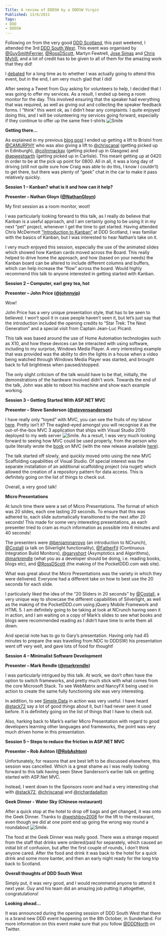 ```yaml
---
Title: A review of DDDSW by a DDDSW Virgin
Published: 13/6/2011
Tags:
- DDD
- DDDSW
---
```


Following on from the very good [DDD Scotland](http://www.gep13.co.uk/blog/a-review-of-dddscot-by-a-dddscot-virgin), this past weekend, I attended the 3rd [DDD South West](http://www.dddsouthwest.com/). This event was organised by [@GuySmithFerrier](http://www.twitter.com/guysmithferrier), [@RossDScott](http://www.twitter.com/RossDScott), Martyn Fewtrell, [Jose Simas](http://codefornothing.wordpress.com/) and [Chris Myhill](http://cmyhill.blogspot.com/), and a lot of credit has to be given to all of them for the amazing work that they did!

I [debated](http://www.gep13.co.uk/blog/upcoming-ddd-events) for a long time as to whether I was actually going to attend this event, but in the end, I am very much glad that I did!

After seeing a Tweet from Guy asking for volunteers to help, I decided that I was going to offer my services. As a result, I ended up being a room monitor for the day. This involved ensuring that the speaker had everything that was required, as well as giving out and collecting the speaker feedback forms. I “think” this went ok, as I didn’t hear any complaints. I quite enjoyed doing this, and I will be volunteering my services going forward, especially if they continue to offer up the same free t-shirts ![Smile](http://www.gep13.co.uk/blog/wp-content/uploads/2011/06/wlEmoticon-smile1.png)

**Getting there...**

As explained in my previous [blog post](http://www.gep13.co.uk/blog/upcoming-ddd-events) I ended up getting a lift to Bristol from [@CAMURPHY](http://twitter.com/#!/CAMURPHY) who was also giving a lift to [@chriscanal](http://twitter.com/#!/chriscanal) (getting picked up in Edinburgh), [@colinmackay](http://twitter.com/#!/colinmackay) (getting picked up in Glasgow) and [@apwestgarth](http://twitter.com/#!/apwestgarth) (getting picked up in Carlisle). This meant getting up at 0420 in order to be at the pick up point for 0800. All in all, it was a long day of driving (still not quite sure how Craig was able to do this, I know I couldn’t) to get there, but there was plenty of “geek” chat in the car to make it pass relatively quickly.

**Session 1 – Kanban? what is it and how can it help?**

**Presenter – **Nathan Gloyn** ([@NathanGloyn](http://twitter.com/#!/NathanGloyn))**

My first session as a room monitor, woot!

I was particularly looking forward to this talk, as I really do believe that Kanban is a useful approach, and I am certainly going to be using it in my next “pet” project, whenever I get the time to get started. Having attended Chris McDermott [“Introduction to Kanban”](http://developerdeveloperdeveloper.com/scotland2011/ViewSession.aspx?SessionID=688) at DDD Scotland, I was familiar with the basics of Kanban, but I was interested to hear Nathan’s take on it.

I very much enjoyed this session, especially the use of the animated slides which showed how Kanban cards moved across the Board. This really helped to drive home the approach, and how (based on your needs) the Kanban board can be altered to include different columns and buffers, which can help increase the “flow” across the board. Would highly recommend this talk to anyone interested in getting started with Kanban.

**Session 2 – Computer, earl grey tea, hot**

**Presenter – **John Price** ([@johnnyjp](http://twitter.com/#!/johnnyjp))**

Wow!

John Price has a very unique presentation style, that has to be seen to believed. I won’t spoil it in case people haven’t seen it, but let’s just say that the introduction included the opening credits to “Star Trek: The Next Generation” and a special visit from Captain Jean-Luc Picard.

This talk was based around the use of Home Automation technologies such as X10, and how these devices can be interacted with using software, including to my surprise, Windows Media Player. A very interesting example that was provided was the ability to dim the lights in a house when a video being watched through Windows Media Player was started, and brought back to full brightness when paused/stopped.

The only slight criticism of the talk would have to be that, initially, the demonstrations of the hardware involved didn’t work. Towards the end of the talk, John was able to reboot his machine and show each example working.

**Session 3 – Getting Started With ASP.NET MVC**

**Presenter – **Steve Sanderson** ([@stevensanderson](http://twitter.com/#!/stevensanderson))**

I have really only “toyed” with MVC, you can see the fruits of my labour [here](http://gep13.co.uk/). Pretty isn’t it? The eagled-eyed amongst you will recognise it as the out-of-the-box MVC 3 application that ships with Visual Studio 2010 deployed to my web server ![Smile](http://www.gep13.co.uk/blog/wp-content/uploads/2011/06/wlEmoticon-smile1.png). As a result, I was very much looking forward to seeing how MVC could be used properly, from the person who quite literally wrote the [book](http://www.amazon.co.uk/ASP-NET-Framework-Experts-Voice-NET/dp/1430228865/ref=sr_1_1?ie=UTF8&qid=1307983241&sr=8-1) on MVC (with the new release available [here](http://www.amazon.co.uk/Pro-ASP-NET-MVC-Framework-3rd/dp/1430234040/ref=sr_1_2?ie=UTF8&qid=1307983241&sr=8-2)).

The talk started off slowly, and quickly moved onto using the new MVC Scaffolding capabilities of Visual Studio. Of special interest was the separate installation of an additional scaffolding project (via nuget) which allowed the creation of a repository pattern for data access. This is definitely going on the list of things to check out.

Overall, a very good talk!

**Micro Presentations**

At lunch time there were a set of Micro Presentations. The format of which was 20 slides, each one lasting 20 seconds. To ensure that this was adhered to, each slide automatically transitioned to the next after 20 seconds! This made for some very interesting presentations, as each presenter tried to cram as much information as possible into 6 minutes and 40 seconds!
 
The presenters were [@benjaminarroyo](http://twitter.com/#!/benjaminarroyo) (an introduction to NCrunch), [@Costall](http://twitter.com/#!/Costall) (a talk on Silverlight functionality), [@FatherFil](http://twitter.com/#!/FatherFil) (Continuous Integration Build Monitors), [@garyshort](http://twitter.com/#!/garyshort) (Asymptotics and Algorithms), [@markrendle](http://twitter.com/#!/markrendle) (what you as a developer should be doing, i.e. reading books, blogs etc), and [@RossDScott](http://twitter.com/#!/RossDScott) (the making of the PocketDDD.com web site).

What was great about the Micro Presentations was the variety in which they were delivered. Everyone had a different take on how to best use the 20 seconds for each slide.

I particularly liked the idea of the “20 Sliders in 20 seconds” by [@Costall](http://twitter.com/#!/Costall), a very unique way to showcase the different capabilities of Silverlight, as well as the making of the PocketDDD.com using jQuery Mobile Framework and HTML 5. I am definitely going to be taking at look at NCrunch having seen it in action, and I am waiting on a copy of Mark’s slides to see what books and blogs were recommended reading as I didn’t have time to write them all down.

And special note has to go to Gary’s presentation. Having only had 45 minutes to prepare (he was travelling from NDC to DDDSW) his presentation went off very well, and gave lots of food for thought!

**Session 4 – Minimalist Software Development**

**Presenter – **Mark Rendle** ([@markrendle](http://twitter.com/#!/markrendle))**

I was particularly intrigued by this talk. At work, we don’t often have the option to switch frameworks, and pretty much stick with what comes from the core Microsoft Stack. To see WebMatrix and NancyFX being used in action to create the same fully functioning site was very interesting.

In addition, to see [Simple.Data](http://blog.markrendle.net/2011/02/03/simple-data-is-out-there/) in action was very useful. I have heard [@stack72](http://twitter.com/#!/stack72) say a lot of good things about it, but I had never seen it used before. It is definitely going on the list of things that I have to check out.

Also, harking back to Mark’s earlier Micro Presentation with regard to good developers learning other languages and frameworks, the point was very much driven home in this presentation.

**Session 5 – Steps to reduce the friction in ASP.NET MVC**

**Presenter – **Rob Ashton** ([@RobAshton](http://twitter.com/#!/RobAshton))**

Unfortunately, for reasons that are best left to be discussed elsewhere, this session was cancelled. Which is a great shame as I was really looking forward to this talk having seen Steve Sanderson’s earlier talk on getting started with ASP.Net MVC.

Instead, I went down to the Sponsors room and had a very interesting chat with [@stack72](http://twitter.com/#!/stack72), [@chriscanal](http://twitter.com/#!/chriscanal) and [@richardadalton](http://twitter.com/#!/richardadalton)

**Geek Dinner - Water Sky (Chinese restaurant)**

After a quick stop at the hotel to drop off bags and get changed, it was onto the Geek Dinner. Thanks to [@welshboy2008](http://twitter.com/#!/welshboy2008) for the lift to the restaurant, even though we did at one point end up going the wrong way round a roundabout ![Smile](http://www.gep13.co.uk/blog/wp-content/uploads/2011/06/wlEmoticon-smile1.png).

The food at the Geek Dinner was really good. There was a strange request from the staff that drinks were ordered/paid for separately, which caused an initial bit of confusion, but after the first couple of rounds, I don’t think anyone cared. After the food and drink it was back to the hotel for a quick drink and some more banter, and then an early night ready for the long trip back to Scotland.

**Overall thoughts of DDD South West**

Simply put, it was very good, and I would recommend anyone to attend it next year. Guy and his team did an amazing job putting it altogether, congratulations!

**Looking ahead...**

It was announced during the opening session of DDD South West that there is a brand new DDD event happening on the 8th October, in Sunderland. For more information on this event make sure that you follow [@DDDNorth](http://twitter.com/#!/dddnorth) on Twitter.
